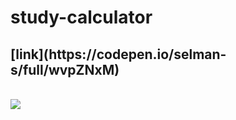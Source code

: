 # study-calculator
<h2>[link](https://codepen.io/selman-s/full/wvpZNxM)</h2><br>
<img src="https://user-images.githubusercontent.com/97898216/164895088-a200aad1-1b49-4fa0-84ed-1583f0a765ce.jpg">
